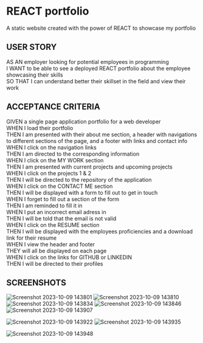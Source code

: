 # REACT portfolio
A static website created with the power of REACT to showcase my portfolio  

## USER STORY  
AS AN employer looking for potential employees in programming  
I WANT to be able to see a deployed REACT portfolio about the employee showcasing their skills  
SO THAT I can understand better their skillset in the field and view their work  

## ACCEPTANCE CRITERIA  
GIVEN a single page application portfolio for a web developer  
WHEN I load their portfolio  
THEN I am presented with their about me section, a header with navigations to different sections of the page, and a footer with links and contact info  
WHEN I click on the navigation links  
THEN I am directed to the corresponding information  
WHEN I click on the MY WORK section  
THEN I am presented with current projects and upcoming projects  
WHEN I click on the projects 1 & 2  
THEN I will be directed to the repository of the application  
WHEN I click on the CONTACT ME section  
THEN I will be displayed with a form to fill out to get in touch  
WHEN I forget to fill out a section of the form  
THEN I am reminded to fill it in  
WHEN I put an incorrect email adress in  
THEN I will be told that the email is not valid  
WHEN I click on the RESUME section  
THEN I will be displayed with the employees proficiencies and a download link for their resume  
WHEN I view the header and footer  
THEY will all be displayed on each page  
WHEN I click on the links for GITHUB or LINKEDIN  
THEN I will be directed to their profiles  

## SCREENSHOTS

![Screenshot 2023-10-09 143801](https://github.com/njheymann/react-portfolio/assets/125000756/fbcef48b-1651-4487-9766-26aefac79be3)
![Screenshot 2023-10-09 143810](https://github.com/njheymann/react-portfolio/assets/125000756/89efdad2-df16-451e-b4af-e09932dd19e8)
![Screenshot 2023-10-09 143834](https://github.com/njheymann/react-portfolio/assets/125000756/ea210078-d20e-408f-9c27-b96e2c51443b)
![Screenshot 2023-10-09 143846](https://github.com/njheymann/react-portfolio/assets/125000756/684c2fbd-ebcf-4b40-8544-5152cb8dfa6f)
![Screenshot 2023-10-09 143907](https://github.com/njheymann/react-portfolio/assets/125000756/6b53b3d5-b794-44d9-80ea-38491d099f96)

![Screenshot 2023-10-09 143922](https://github.com/njheymann/react-portfolio/assets/125000756/3063f01d-0856-4442-8aef-daa4a780459d)
![Screenshot 2023-10-09 143935](https://github.com/njheymann/react-portfolio/assets/125000756/04a00cd3-5394-4250-8de4-333d1208494a)

![Screenshot 2023-10-09 143948](https://github.com/njheymann/react-portfolio/assets/125000756/496c4ab7-2946-42e2-9750-90839c69f4c9)

